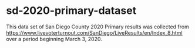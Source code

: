# sd-2020-primary-dataset

This data set of San Diego County 2020 Primary results was collected from https://www.livevoterturnout.com/SanDiego/LiveResults/en/Index_8.html over a period beginning March 3, 2020.
